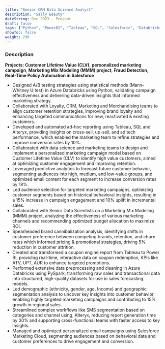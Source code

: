 ```yaml
---
title: "Senior CRM Data Science Analyst"
description: "Sally Beauty"
dateString: Dec 2023 - Present
draft: false
tags: ["Python", "PowerBI", "Tableau", "SQL", "Salesforce", "Databricks", "Adtech", "Marketing", "Pyspark",s "Jira"]
showToc: false
weight: 290
--- 
```


### Description

**Projects:** **Customer Lifetime Value (CLV)**, **personalized marketing campaign**, **Marketing Mix Modeling (MMM) project**, **Fraud Detection**, **Real-Time Policy Automation in Salesforce**


- Designed A/B testing strategies using statistical methods (Mann-Whitney U test) in Azure Databricks using Python, validating campaign effectiveness and delivering data-driven insights that informed marketing strategy.
- Collaborated with Loyalty, CRM, Marketing and Merchandising teams to align customer retention strategies, improving brand loyalty and enhancing targeted communications for new, reactivated & existing customers.
- Developed and automated ad-hoc reporting using Tableau, SQL and Alteryx, providing insights on cross-sell, up-sell, and ad tech performance, which enabled the marketing team to refine strategies and improve conversion rates by 10%.
- Collaborated with data science and marketing teams to design and implement a personalized marketing campaign model based on Customer Lifetime Value (CLV) to identify high value customers, aimed at optimizing customer engagement and improving retention.
- Leveraged predictive analytics to forecast future customer behavior, segmenting audiences into high, medium, and low-value groups, and optimized email content for each segment to increase conversion rates by 18%.
- Led audience selection for targeted marketing campaigns, optimizing customer segments based on historical behavioral insights, resulting in a 15% increase in campaign engagement and 10% uplift in incremental sales.
- Collaborated with Senior Data Scientists on a Marketing Mix Modeling (MMM) project, analyzing the effectiveness of various marketing channels and recommending optimized budget allocation to maximize ROI.
- Spearheaded brand cannibalization analysis, identifying shifts in customer preference between competing brands, retention, and churn rates which informed pricing & promotional strategies, driving 5% reduction in customer attrition.
- Created and transformed a coupon engine report from Tableau to Power BI, providing real-time, interactive data on coupon redemption, KPIs like ATV, UPT, AUR to enhance targeted promotions.
- Performed extensive data preprocessing and cleaning in Azure Databricks using PySpark, transforming raw sales and transactional data into structured, high-quality datasets for use in sales forecasting models.
- Led demographic (ethnicity, gender, age, Income) and geographic segmentation analysis to uncover key insights into customer behavior, enabling highly targeted marketing campaigns and contributing to 15% growth in regional sales.
- Streamlined complex workflows like SMS segmentation based on categories and channel using, Alteryx, reducing report generation time by 30% and supporting cross-functional teams with faster access to key insights.
- Managed and optimized personalized email campaigns using Salesforce Marketing Cloud, segmenting audiences based on behavioral data and customer preferences to drive engagement and conversion.



